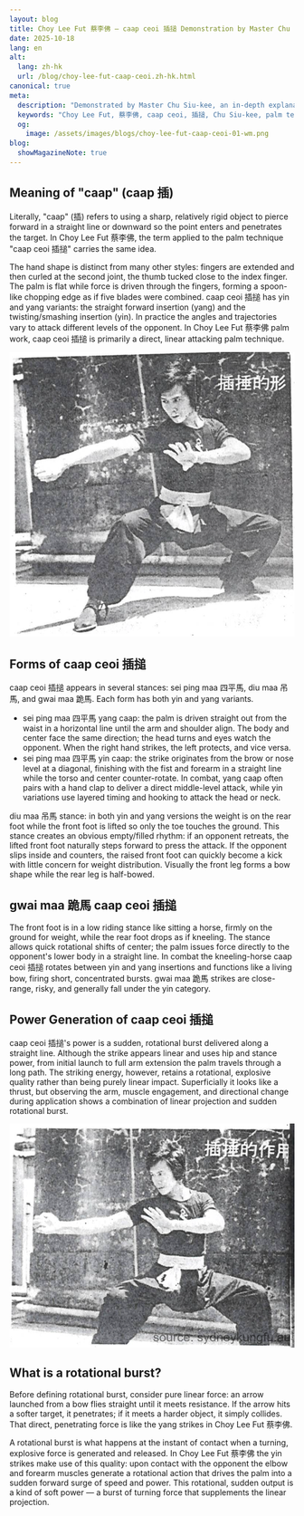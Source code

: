 ```yaml
---
layout: blog
title: Choy Lee Fut 蔡李佛 — caap ceoi 插搥 Demonstration by Master Chu Siu Ki (Performed by To Hon Cheung)
date: 2025-10-18
lang: en
alt:
  lang: zh-hk
  url: /blog/choy-lee-fut-caap-ceoi.zh-hk.html
canonical: true
meta:
  description: "Demonstrated by Master Chu Siu-kee, an in-depth explanation of the Choy Lee Fut 蔡李佛 'caap ceoi 插搥' technique: hand shape, footwork (sei ping maa 四平馬, diu maa 吊馬, gwai maa 跪馬), power generation principles and practical applications—useful for practitioners and martial arts researchers."
  keywords: "Choy Lee Fut, 蔡李佛, caap ceoi, 插搥, Chu Siu-kee, palm techniques, power generation, sei ping maa, 四平馬, diu maa, 吊馬, gwai maa, 跪馬, combat, trapping, joint control, Chinese martial arts"
  og:
    image: /assets/images/blogs/choy-lee-fut-caap-ceoi-01-wm.png
blog:
  showMagazineNote: true
---
```


## Meaning of "caap" (caap 插)

Literally, "caap" (插) refers to using a sharp, relatively rigid object to pierce forward in a straight line or downward so the point enters and penetrates the target. In Choy Lee Fut 蔡李佛, the term applied to the palm technique "caap ceoi 插搥" carries the same idea.

The hand shape is distinct from many other styles: fingers are extended and then curled at the second joint, the thumb tucked close to the index finger. The palm is flat while force is driven through the fingers, forming a spoon-like chopping edge as if five blades were combined. caap ceoi 插搥 has yin and yang variants: the straight forward insertion (yang) and the twisting/smashing insertion (yin). In practice the angles and trajectories vary to attack different levels of the opponent. In Choy Lee Fut 蔡李佛 palm work, caap ceoi 插搥 is primarily a direct, linear attacking palm technique.

<img src="/assets/images/blogs/choy-lee-fut-caap-ceoi-01.png" alt="Chu Siu-kee demonstrating caap ceoi 插搥 hand shape" class="max-h-80 mx-auto rounded-lg shadow-lg"/>

## Forms of caap ceoi 插搥

caap ceoi 插搥 appears in several stances: sei ping maa 四平馬, diu maa 吊馬, and gwai maa 跪馬. Each form has both yin and yang variants.

- sei ping maa 四平馬 yang caap: the palm is driven straight out from the waist in a horizontal line until the arm and shoulder align. The body and center face the same direction; the head turns and eyes watch the opponent. When the right hand strikes, the left protects, and vice versa.
- sei ping maa 四平馬 yin caap: the strike originates from the brow or nose level at a diagonal, finishing with the fist and forearm in a straight line while the torso and center counter-rotate. In combat, yang caap often pairs with a hand clap to deliver a direct middle-level attack, while yin variations use layered timing and hooking to attack the head or neck.

diu maa 吊馬 stance: in both yin and yang versions the weight is on the rear foot while the front foot is lifted so only the toe touches the ground. This stance creates an obvious empty/filled rhythm: if an opponent retreats, the lifted front foot naturally steps forward to press the attack. If the opponent slips inside and counters, the raised front foot can quickly become a kick with little concern for weight distribution. Visually the front leg forms a bow shape while the rear leg is half-bowed.

## gwai maa 跪馬 caap ceoi 插搥

The front foot is in a low riding stance like sitting a horse, firmly on the ground for weight, while the rear foot drops as if kneeling. The stance allows quick rotational shifts of center; the palm issues force directly to the opponent's lower body in a straight line. In combat the kneeling-horse caap ceoi 插搥 rotates between yin and yang insertions and functions like a living bow, firing short, concentrated bursts. gwai maa 跪馬 strikes are close-range, risky, and generally fall under the yin category.

## Power Generation of caap ceoi 插搥

caap ceoi 插搥's power is a sudden, rotational burst delivered along a straight line. Although the strike appears linear and uses hip and stance power, from initial launch to full arm extension the palm travels through a long path. The striking energy, however, retains a rotational, explosive quality rather than being purely linear impact. Superficially it looks like a thrust, but observing the arm, muscle engagement, and directional change during application shows a combination of linear projection and sudden rotational burst.

<img src="/assets/images/blogs/choy-lee-fut-caap-ceoi-02-wm.png" alt="Functional use of caap ceoi 插搥 demonstrated by Chu Siu-kee" class="max-h-80 mx-auto rounded-lg shadow-lg"/>

## What is a rotational burst?

Before defining rotational burst, consider pure linear force: an arrow launched from a bow flies straight until it meets resistance. If the arrow hits a softer target, it penetrates; if it meets a harder object, it simply collides. That direct, penetrating force is like the yang strikes in Choy Lee Fut 蔡李佛.

A rotational burst is what happens at the instant of contact when a turning, explosive force is generated and released. In Choy Lee Fut 蔡李佛 the yin strikes make use of this quality: upon contact with the opponent the elbow and forearm muscles generate a rotational action that drives the palm into a sudden forward surge of speed and power. This rotational, sudden output is a kind of soft power — a burst of turning force that supplements the linear projection.
